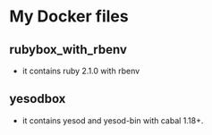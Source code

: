 My Docker files
===

## rubybox\_with\_rbenv

* it contains ruby 2.1.0 with rbenv

## yesodbox

* it contains yesod and yesod-bin with cabal 1.18+. 
